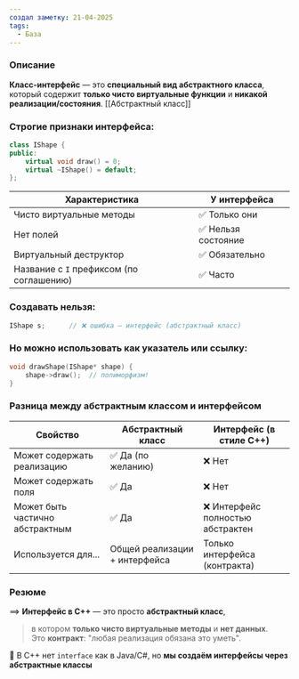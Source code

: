 ```yaml
---
создал заметку: 21-04-2025
tags:
  - База
---
```

### Описание
**Класс-интерфейс** — это **специальный вид абстрактного класса**,  
который содержит **только чисто виртуальные функции** и **никакой реализации/состояния**. [[Абстрактный класс]]
### Строгие признаки интерфейса:
```cpp
class IShape {
public:
    virtual void draw() = 0;
    virtual ~IShape() = default;
};
```

|Характеристика|У интерфейса|
|---|---|
|Чисто виртуальные методы|✅ Только они|
|Нет полей|✅ Нельзя состояние|
|Виртуальный деструктор|✅ Обязательно|
|Название с `I` префиксом (по соглашению)|✅ Часто|
### Создавать нельзя:
```cpp
IShape s;      // ❌ ошибка — интерфейс (абстрактный класс)
```
### Но можно использовать как указатель или ссылку:
```cpp
void drawShape(IShape* shape) {
    shape->draw();  // полиморфизм!
}
```

### Разница между **абстрактным классом** и **интерфейсом**
|Свойство|Абстрактный класс|Интерфейс (в стиле C++)|
|---|---|---|
|Может содержать реализацию|✅ Да (по желанию)|❌ Нет|
|Может содержать поля|✅ Да|❌ Нет|
|Может быть частично абстрактным|✅ Да|❌ Интерфейс полностью абстрактен|
|Используется для...|Общей реализации + интерфейса|Только интерфейса (контракта)|
### Резюме
==> **Интерфейс в C++** — это просто **абстрактный класс**,  
> в котором **только чисто виртуальные методы** и **нет данных**.  
> Это **контракт**: "любая реализация обязана это уметь".

📌 В С++ нет `interface` как в Java/C#, но **мы создаём интерфейсы через абстрактные классы**
